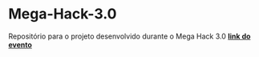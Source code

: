 # Mega-Hack-3.0
Repositório para o projeto desenvolvido durante o Mega Hack 3.0
[__link do evento__](https://www.megahack.com.br/)
